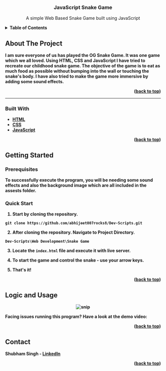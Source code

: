  <h3 align="center">JavaScript Snake Game</h3>

  <p align="center">
 A simple Web Based Snake Game built using JavaScript
    <br />
   
  





<details>
  <summary><b>Table of Contents</summary>
  <ol>
    <li>
      <a href="#about-the-project">About The Project</a>
      <ul>
        <li><a href="#built-with">Built With</a></li>
      </ul>
    </li>
    <li>
      <a href="#getting-started">Getting Started</a>
      <ul>
        <li><a href="#prerequisites">Prerequisites</a></li>
   </ul>
    </li>
    <li><a href="#logic-and-usage">Logic and Usage</a></li>
     </li>
    <li><a href="#contact">Contact</a></li>
  
  </ol>
</details>




## About The Project


I am sure everyone of us has played the OG Snake Game. It was one game which we all loved. Using HTML, CSS and JavaScript I have tried to recreate our childhood snake game. The objective of the game is to eat as much food as possible without bumping into the wall or touching the snake's body. I have also tried to make the game more immersive by adding some sound effects.


<p align="right">(<a href="#top">back to top</a>)</p>


<hr>

### Built With

* [HTML](https://developer.mozilla.org/en-US/docs/Web/HTML)
* [CSS](https://developer.mozilla.org/en-US/docs/Web/CSS)
* [JavaScript](https://www.javascript.com/)


<p align="right">(<a href="#top">back to top</a>)</p>




## Getting Started



### Prerequisites

To successfully execute the program, you will be needing some sound effects and also the background image which are all included in the assests folder.

### Quick Start
1. Start by cloning the repository.
```
git clone https://github.com/abhijeet007rocks8/Dev-Scripts.git
```
2. After cloning the repository. Navigate to Project Directory.
```
Dev-Scripts\Web Development\Snake Game
```
3. Locate the `index.html` file and execute it with live server.

4. To start the game and control the snake - use your arrow keys.

5. That's it! 



<p align="right">(<a href="#top">back to top</a>)</p>




## Logic and Usage

   <div align="center">
   
   <img src="https://raw.githubusercontent.com/LiQuiD-404/Dev-Scripts/main/Web%20Development/Snake%20Game/snips/snip1.png" alt="snip" > 
   
</div>


Facing issues running this program? Have a look at the demo video:


<p align="right">(<a href="#top">back to top</a>)</p>






## Contact

Shubham Singh - [LinkedIn](https://www.linkedin.com/in/shubham-singh-519769220/) 



<p align="right">(<a href="#top">back to top</a>)</p>






